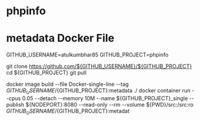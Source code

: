 # phpinfo
# metadata Docker File

GITHUB_USERNAME=atulkumbhar85
GITHUB_PROJECT=phpinfo

git clone https://github.com/${GITHUB_USERNAME}/${GITHUB_PROJECT}
cd ${GITHUB_PROJECT}
git pull

docker image build --file Docker-single-line --tag ${GITHUB_USERNAME}/${GITHUB_PROJECT}:metadata ./
docker container run --cpus 0.05 --detach --memory 10M --name ${GITHUB_PROJECT}_single --publish ${NODEPORT}:8080 --read-only --rm --volume ${PWD}/src:/src:ro ${GITHUB_USERNAME}/${GITHUB_PROJECT}:metadat
